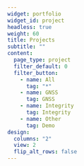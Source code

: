 ```yaml
---
widget: portfolio
widget_id: project
headless: true
weight: 60
title: Projects
subtitle: ""
content:
  page_type: project
  filter_default: 0
  filter_button:
    - name: All
      tag: "*"
    - name: GNSS
      tag: GNSS
    - name: Integrity
      tag: Integrity
    - name: Other
      tag: Demo
design:
  columns: "2"
  view: 2
  flip_alt_rows: false
---
```

